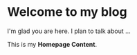 # Welcome to my blog

I'm glad you are here. I plan to talk about ...

This is my **Homepage Content**.
